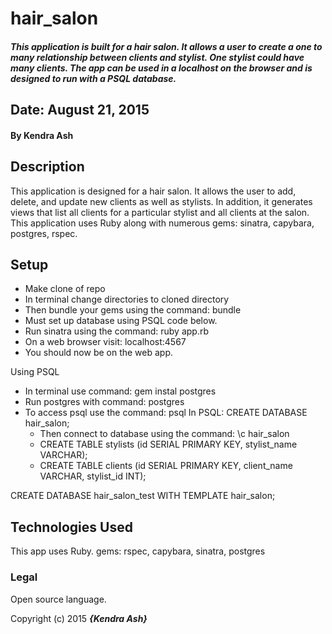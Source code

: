 # hair_salon

##### This application is built for a hair salon. It allows a user to create a one to many relationship between clients and stylist. One stylist could have many clients. The app can be used in a localhost on the browser and is designed to run with a PSQL database.
## Date: August 21, 2015

#### By Kendra Ash

## Description
  This application is designed for a hair salon. It allows the user to add, delete, and update new clients as well as stylists. In addition, it generates views that list all clients for a particular stylist and all clients at the salon.
  This application uses Ruby along with numerous gems: sinatra, capybara, postgres, rspec.

## Setup

* Make clone of repo
* In terminal change directories to cloned directory
* Then bundle your gems using the command: bundle
* Must set up database using PSQL code below.
* Run sinatra using the command: ruby app.rb
* On a web browser visit: localhost:4567
* You should now be on the web app.

Using PSQL
  * In terminal use command: gem instal postgres
  * Run postgres with command: postgres
  * To access psql use the command: psql
In PSQL:
  CREATE DATABASE hair_salon;
      - Then connect to database using the command: \c hair_salon
    * CREATE TABLE stylists (id SERIAL PRIMARY KEY, stylist_name VARCHAR);
    * CREATE TABLE clients (id SERIAL PRIMARY KEY, client_name VARCHAR, stylist_id INT);

  CREATE DATABASE hair_salon_test WITH TEMPLATE hair_salon;


## Technologies Used

This app uses Ruby.
  gems: rspec, capybara, sinatra, postgres
### Legal

Open source language.

Copyright (c) 2015 **_{Kendra Ash}_**
